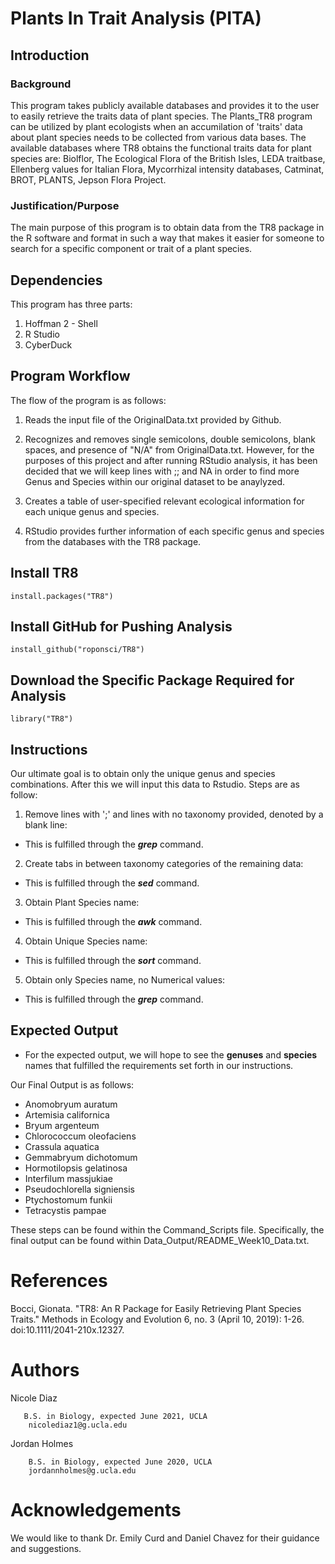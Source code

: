 # Plants In Trait Analysis (PITA)

## Introduction

### Background
This program takes publicly available databases and provides it to the user to easily
retrieve the traits data of plant species. The Plants_TR8 program can be utilized by
plant ecologists when an accumilation of 'traits' data about plant species needs to be
collected from various data bases. The available databases where TR8 obtains the functional
traits data for plant species are: Biolflor, The Ecological Flora of the British Isles,
LEDA traitbase, Ellenberg values for Italian Flora, Mycorrhizal intensity databases,
Catminat, BROT, PLANTS, Jepson Flora Project.

### Justification/Purpose
The main purpose of this program is to obtain data from the TR8 package in the R
software and format in such a way that makes it easier for someone to search for
a specific component or trait of a plant species.

## Dependencies
This program has three parts:
1) Hoffman 2 - Shell
2) R Studio
3) CyberDuck

## Program Workflow
The flow of the program is as follows:

1) Reads the input file of the OriginalData.txt provided by Github.

2) Recognizes and removes single semicolons, double semicolons, blank spaces, and presence of "N/A" from OriginalData.txt. However, for
the purposes of this project and after running RStudio analysis, it has been decided that we will keep lines with ;; and NA in order to find more Genus and Species within our original dataset to be anaylyzed.

3) Creates a table of user-specified relevant ecological information for each unique genus and species.

4) RStudio provides further information of each specific genus and species from the databases with the TR8 package.

## Install TR8
``` {r}
install.packages("TR8")
```

## Install GitHub for Pushing Analysis
``` {r}
install_github("roponsci/TR8")
```

## Download the Specific Package Required for Analysis
``` {r}
library("TR8")
```

## Instructions
Our ultimate goal is to obtain only the unique genus and species combinations. After this
we will input this data to Rstudio. Steps are as follow:

1) Remove lines with ';' and lines with no taxonomy provided,
denoted by a blank line: 
- This is fulfilled through the ***grep*** command.

2) Create tabs in between taxonomy categories of the remaining data: 
- This is fulfilled through the ***sed*** command.

3) Obtain Plant Species name: 
- This is fulfilled through the ***awk*** command.

4) Obtain Unique Species name: 
- This is fulfilled through the ***sort*** command.

5) Obtain only Species name, no Numerical values: 
- This is fulfilled through the ***grep*** command.

## Expected Output
- For the expected output, we will hope to see the **genuses** and **species** names that fulfilled 
the requirements set forth in our instructions.

Our Final Output is as follows:

- Anomobryum auratum
- Artemisia californica
- Bryum argenteum
- Chlorococcum oleofaciens
- Crassula aquatica
- Gemmabryum dichotomum
- Hormotilopsis gelatinosa
- Interfilum massjukiae
- Pseudochlorella signiensis
- Ptychostomum funkii
- Tetracystis pampae

These steps can be found within the Command_Scripts file. Specifically, the final output can be found within Data_Output/README_Week10_Data.txt.

# References
Bocci, Gionata. "TR8: An R Package for Easily Retrieving Plant Species Traits."
        Methods in Ecology and Evolution 6, no. 3 (April 10, 2019): 1-26.
        doi:10.1111/2041-210x.12327.

# Authors
Nicole Diaz

       B.S. in Biology, expected June 2021, UCLA
        nicolediaz1@g.ucla.edu
Jordan Holmes

        B.S. in Biology, expected June 2020, UCLA
        jordannholmes@g.ucla.edu

# Acknowledgements
We would like to thank Dr. Emily Curd and Daniel Chavez for their guidance and suggestions. 



